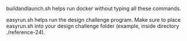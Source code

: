 buildandlaunch.sh helps run docker without typing all these commands.

easyrun.sh helps run the design challenge program. Make sure to place easyrun.sh into your design challenge folder (example, inside directory ./reference-24).